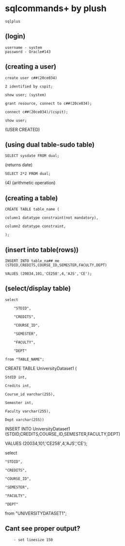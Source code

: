 # sqlcommands+ by plush

    sqlplus

## (login)

    username - system
    password - Oracle#143

## (creating a user)

    create user c##(20ce034)

    2 identified by cspit;

    show user; (system)

    grant resource, connect to c##(20ce034);

    connect c##(20ce034)/(cspit);

    show user;            
   (USER CREATED)


## (using dual table-sudo table)

    SELECT sysdate FROM dual;

(returns date)

    SELECT 2*2 FROM dual;

(4) (arithmetic operation)

## (creating a table)

    CREATE TABLE table_name ( 

    column1 datatype constraint(not mandatory),
    
    column2 datatype constraint,
    
    );

## (insert into table(rows))

    INSERT INTO table_na## me (STDID,CREDITS,COURSE_ID,SEMESTER,FACULTY,DEPT)

    VALUES (20034,101,'CE258',4,'AJS','CE');

## (select/display table)


    select 

        "STDID",

        "CREDITS",

        "COURSE_ID",

        "SEMESTER",

        "FACULTY",

        "DEPT"

    from "TABLE_NAME";


CREATE TABLE UniversityDataset1 ( 

    StdID int, 
    
    Credits int, 
    
    Course_id varchar(255), 
    
    Semester int,
    
    Faculty varchar(255),
    
    Dept varchar(255))
    

INSERT INTO UniversityDataset1 (STDID,CREDITS,COURSE_ID,SEMESTER,FACULTY,DEPT)

VALUES (20034,101,'CE258',4,'AJS','CE');

select 

    "STDID",
    
    "CREDITS",
    
    "COURSE_ID",
    
    "SEMESTER",
    
    "FACULTY",
    
    "DEPT"
    
from "UNIVERSITYDATASET1";

## Cant see proper output?
        - set linesize 150
                                
